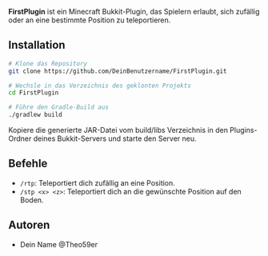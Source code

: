 **FirstPlugin** ist ein Minecraft Bukkit-Plugin, das Spielern erlaubt, sich zufällig oder an eine bestimmte Position zu teleportieren.

## Installation


```bash
# Klone das Repository
git clone https://github.com/DeinBenutzername/FirstPlugin.git

# Wechsle in das Verzeichnis des geklonten Projekts
cd FirstPlugin

# Führe den Gradle-Build aus
./gradlew build
```
Kopiere die generierte JAR-Datei vom build/libs Verzeichnis in den Plugins-Ordner deines Bukkit-Servers und starte den Server neu.

## Befehle

- `/rtp`: Teleportiert dich zufällig an eine Position.
- `/stp <x> <z>`: Teleportiert dich an die gewünschte Position auf den Boden.

## Autoren

- Dein Name @Theo59er

